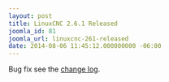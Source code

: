 ```yaml
---
layout: post
title: LinuxCNC 2.6.1 Released
joomla_id: 81
joomla_url: linuxcnc-261-released
date: 2014-08-06 11:45:12.000000000 -06:00
---
```

<p>Bug fix see the <a href="http://wiki.linuxcnc.org/cgi-bin/wiki.pl?Released">change log</a>.</p>
